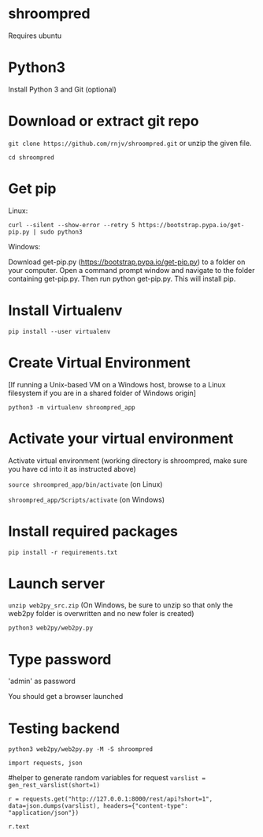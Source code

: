 # shroompred

Requires ubuntu

# Python3

Install Python 3 and Git (optional)

# Download or extract git repo

`git clone https://github.com/rnjv/shroompred.git` or unzip the given file.

`cd shroompred`

# Get pip

Linux:

`curl --silent --show-error --retry 5 https://bootstrap.pypa.io/get-pip.py | sudo python3`

Windows:

Download get-pip.py (https://bootstrap.pypa.io/get-pip.py) to a folder on your computer. Open a command prompt window and navigate to the folder containing get-pip.py. Then run python get-pip.py. This will install pip.

# Install Virtualenv

`pip install --user virtualenv`

# Create Virtual Environment

[If running a Unix-based VM on a Windows host, browse to a Linux filesystem if you are in a shared folder of Windows origin]

`python3 -m virtualenv shroompred_app`

# Activate your virtual environment

Activate virtual environment (working directory is shroompred, make sure you have cd into it as instructed above)

`source shroompred_app/bin/activate` (on Linux)

`shroompred_app/Scripts/activate` (on Windows)

# Install required packages

`pip install -r requirements.txt`

# Launch server

`unzip web2py_src.zip` (On Windows, be sure to unzip so that only the web2py folder is overwritten and no new foler is created)

`python3 web2py/web2py.py`

# Type password

'admin' as password

You should get a browser launched

# 
# Testing backend

`python3 web2py/web2py.py -M -S shroompred`

`import requests, json`

#helper to generate random variables for request
`varslist = gen_rest_varslist(short=1)`

`r = requests.get("http://127.0.0.1:8000/rest/api?short=1", data=json.dumps(varslist), headers={"content-type": "application/json"})`

`r.text`
